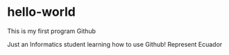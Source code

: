 # hello-world
This is my first program Github

Just an Informatics student learning how to use Github!
Represent Ecuador

